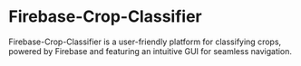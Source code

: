# Firebase-Crop-Classifier
Firebase-Crop-Classifier is a user-friendly platform for classifying crops, powered by Firebase and featuring an intuitive GUI for seamless navigation.
